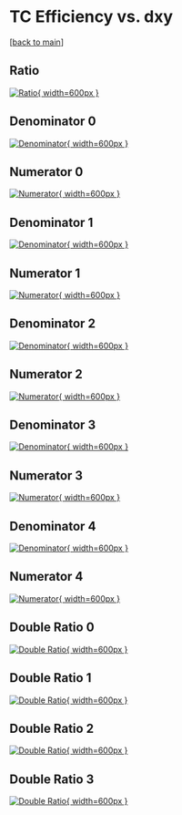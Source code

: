 # TC Efficiency vs. dxy

[[back to main](./)]



## Ratio

[![Ratio](../mtv/var/TC_base_11_1_eff_dxy.png){ width=600px }](../mtv/var/TC_base_11_1_eff_dxy.pdf)

## Denominator 0

[![Denominator](../mtv/den/TC_base_11_1_eff_dxy_den0.png){ width=600px }](../mtv/den/TC_base_11_1_eff_dxy_den0.pdf)

## Numerator 0

[![Numerator](../mtv/num/TC_base_11_1_eff_dxy_num0.png){ width=600px }](../mtv/num/TC_base_11_1_eff_dxy_num0.pdf)

## Denominator 1

[![Denominator](../mtv/den/TC_base_11_1_eff_dxy_den1.png){ width=600px }](../mtv/den/TC_base_11_1_eff_dxy_den1.pdf)

## Numerator 1

[![Numerator](../mtv/num/TC_base_11_1_eff_dxy_num1.png){ width=600px }](../mtv/num/TC_base_11_1_eff_dxy_num1.pdf)

## Denominator 2

[![Denominator](../mtv/den/TC_base_11_1_eff_dxy_den2.png){ width=600px }](../mtv/den/TC_base_11_1_eff_dxy_den2.pdf)

## Numerator 2

[![Numerator](../mtv/num/TC_base_11_1_eff_dxy_num2.png){ width=600px }](../mtv/num/TC_base_11_1_eff_dxy_num2.pdf)

## Denominator 3

[![Denominator](../mtv/den/TC_base_11_1_eff_dxy_den3.png){ width=600px }](../mtv/den/TC_base_11_1_eff_dxy_den3.pdf)

## Numerator 3

[![Numerator](../mtv/num/TC_base_11_1_eff_dxy_num3.png){ width=600px }](../mtv/num/TC_base_11_1_eff_dxy_num3.pdf)

## Denominator 4

[![Denominator](../mtv/den/TC_base_11_1_eff_dxy_den4.png){ width=600px }](../mtv/den/TC_base_11_1_eff_dxy_den4.pdf)

## Numerator 4

[![Numerator](../mtv/num/TC_base_11_1_eff_dxy_num4.png){ width=600px }](../mtv/num/TC_base_11_1_eff_dxy_num4.pdf)

## Double Ratio 0

[![Double Ratio](../mtv/ratio/TC_base_11_1_eff_dxy_ratio0.png){ width=600px }](../mtv/ratio/TC_base_11_1_eff_dxy_ratio0.pdf)

## Double Ratio 1

[![Double Ratio](../mtv/ratio/TC_base_11_1_eff_dxy_ratio1.png){ width=600px }](../mtv/ratio/TC_base_11_1_eff_dxy_ratio1.pdf)

## Double Ratio 2

[![Double Ratio](../mtv/ratio/TC_base_11_1_eff_dxy_ratio2.png){ width=600px }](../mtv/ratio/TC_base_11_1_eff_dxy_ratio2.pdf)

## Double Ratio 3

[![Double Ratio](../mtv/ratio/TC_base_11_1_eff_dxy_ratio3.png){ width=600px }](../mtv/ratio/TC_base_11_1_eff_dxy_ratio3.pdf)

